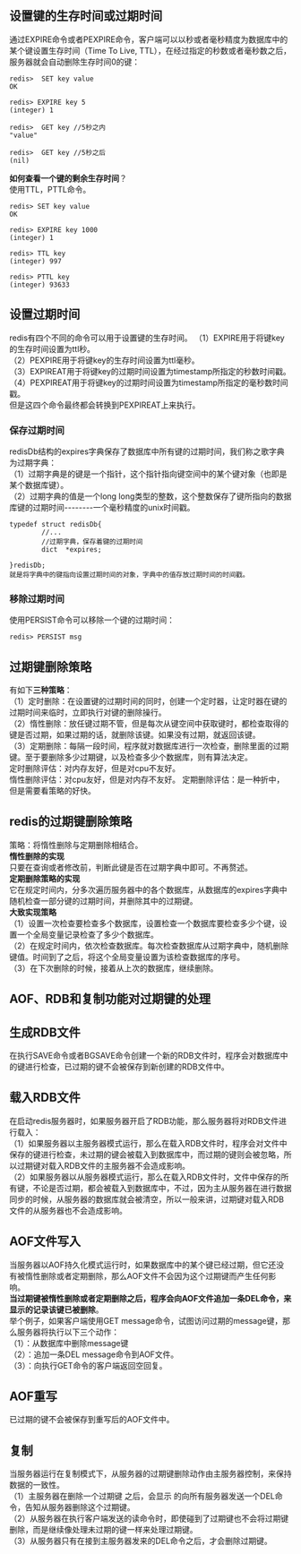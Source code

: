 ## 设置键的生存时间或过期时间   
通过EXPIRE命令或者PEXPIRE命令，客户端可以以秒或者毫秒精度为数据库中的某个键设置生存时间（Time To  Live, TTL），在经过指定的秒数或者毫秒数之后，服务器就会自动删除生存时间0的键：
```
redis>  SET key value
OK

redis> EXPIRE key 5
(integer) 1

redis>  GET key //5秒之内
"value"

redis>  GET key //5秒之后
(nil)
```
**如何查看一个键的剩余生存时间**？  
使用TTL，PTTL命令。
```
redis> SET key value
OK

redis> EXPIRE key 1000
(integer) 1

redis> TTL key
(integer) 997

redis> PTTL key
(integer) 93633
```
## 设置过期时间  
redis有四个不同的命令可以用于设置键的生存时间。
（1）EXPIRE用于将键key的生存时间设置为ttl秒。  
（2）PEXPIRE用于将键key的生存时间设置为ttl毫秒。  
（3）EXPIREAT用于将键key的过期时间设置为timestamp所指定的秒数时间戳。  
（4）PEXPIREAT用于将键key的过期时间设置为timestamp所指定的毫秒数时间戳。   
但是这四个命令最终都会转换到PEXPIREAT上来执行。  
### 保存过期时间  
redisDb结构的expires字典保存了数据库中所有键的过期时间，我们称之歌字典为过期字典：  
（1）过期字典是的键是一个指针，这个指针指向键空间中的某个键对象（也即是某个数据库键）。  
（2）过期字典的值是一个long long类型的整数，这个整数保存了键所指向的数据库键的过期时间--------一个毫秒精度的unix时间戳。  
```
typedef struct redisDb{
        //...
        //过期字典，保存着键的过期时间
        dict  *expires;
        
}redisDb;
就是将字典中的键指向设置过期时间的对象，字典中的值存放过期时间的时间戳。
```
### 移除过期时间  
使用PERSIST命令可以移除一个键的过期时间：
```
redis> PERSIST msg
```
## 过期键删除策略  
有如下**三种策略**：  
（1）定时删除：在设置键的过期时间的同时，创建一个定时器，让定时器在键的过期时间来临时，立即执行对键的删除操行。  
（2）惰性删除：放任键过期不管，但是每次从键空间中获取键时，都检查取得的键是否过期，如果过期的话，就删除该键。如果没有过期，就返回该键。  
（3）定期删除：每隔一段时间，程序就对数据库进行一次检查，删除里面的过期键。至于要删除多少过期键，以及检查多少个数据库，则有算法决定。  
定时删除评估：对内存友好，但是对cpu不友好。  
惰性删除评估：对cpu友好，但是对内存不友好。
定期删除评估：是一种折中，但是需要看策略的好快。  
## redis的过期键删除策略  
策略：将惰性删除与定期删除相结合。  
**惰性删除的实现**  
只要在查询或者修改前，判断此键是否在过期字典中即可。不再赘述。   
**定期删除策略的实现**  
它在规定时间内，分多次遍历服务器中的各个数据库，从数据库的expires字典中随机检查一部分键的过期时间，并删除其中的过期键。  
**大致实现策略**  
（1）设置一次检查要检查多个数据库，设置检查一个数据库要检查多少个键，设置一个全局变量记录检查了多少个数据库。  
（2）在规定时间内，依次检查数据库。每次检查数据库从过期字典中，随机删除键值。时间到了之后，将这个全局变量设置为该检查数据库的序号。  
（3）在下次删除的时候，接着从上次的数据库，继续删除。  
## AOF、RDB和复制功能对过期键的处理  
## 生成RDB文件  
在执行SAVE命令或者BGSAVE命令创建一个新的RDB文件时，程序会对数据库中的键进行检查，已过期的键不会被保存到新创建的RDB文件中。  
## 载入RDB文件  
在启动redis服务器时，如果服务器开启了RDB功能，那么服务器将对RDB文件进行载入：    
（1）如果服务器以主服务器模式运行，那么在载入RDB文件时，程序会对文件中保存的键进行检查，未过期的键会被载入到数据库中，而过期的键则会被忽略，所以过期键对载入RDB文件的主服务器不会造成影响。    
（2）如果服务器以从服务器模式运行，那么在载入RDB文件时，文件中保存的所有键，不论是否过期，都会被载入到数据库中，不过，因为主从服务器在进行数据同步的时候，从服务器的数据库就会被清空，所以一般来讲，过期键对载入RDB文件的从服务器也不会造成影响。  
## AOF文件写入  
当服务器以AOF持久化模式运行时，如果数据库中的某个键已经过期，但它还没有被惰性删除或者定期删除，那么AOF文件不会因为这个过期键而产生任何影响。  
**当过期键被惰性删除或者定期删除之后，程序会向AOF文件追加一条DEL命令，来显示的记录该键已被删除**。  
举个例子，如果客户端使用GET message命令，试图访问过期的message键，那么服务器将执行以下三个动作：  
（1）：从数据库中删除message键  
（2）：追加一条DEL message命令到AOF文件。  
（3）：向执行GET命令的客户端返回空回复。  
## AOF重写  
已过期的键不会被保存到重写后的AOF文件中。  
## 复制  
当服务器运行在复制模式下，从服务器的过期键删除动作由主服务器控制，来保持数据的一致性。  
（1）主服务器在删除一个过期键 之后，会显示 的向所有服务器发送一个DEL命令，告知从服务器删除这个过期键。  
（2）从服务器在执行客户端发送的读命令时，即使碰到了过期键也不会将过期键删除，而是继续像处理未过期的键一样来处理过期键。  
（3）从服务器只有在接到主服务器发来的DEL命令之后，才会删除过期键。  



